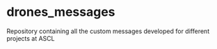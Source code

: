# drones_messages
Repository containing all the custom messages developed for different projects at ASCL
